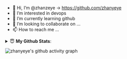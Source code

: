 - 👋 Hi, I’m @zhanzeye -> https://github.com/zhanyeye
- 👀 I’m interested in devops
- 🌱 I’m currently learning github
- 💞️ I’m looking to collaborate on ...
- 📫 How to reach me ...

<details>
 <summary> 😇 <b>My Github Stats</b>: </summary>
 <br/>
 
  <img align="center" height="130px" src="https://github-readme-stats.vercel.app/api?username=zhanyeye&count_private=true&hide=issues&line_height=24" />
  <img align="center" height="130px" src="https://github-readme-stats.vercel.app/api/top-langs/?username=zhanyeye&layout=compact" />
 
</details>

![zhanyeye's github activity graph](https://activity-graph-me.herokuapp.com/graph?username=zhanyeye&bg_color=fffff0&color=708090&point=24292e&area=true&hide_border=true)

<!---
zhanyeyeTest/zhanyeyeTest is a ✨ special ✨ repository because its `README.md` (this file) appears on your GitHub profile.
You can click the Preview link to take a look at your changes.
--->
